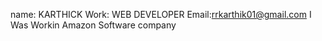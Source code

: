 name: KARTHICK
Work: WEB DEVELOPER
Email:rrkarthik01@gmail.com
I Was Workin Amazon Software company 